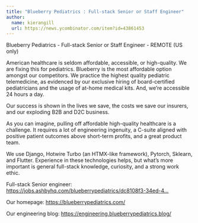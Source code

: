 ```yaml
---
title: "Blueberry Pediatrics : Full-stack Senior or Staff Engineer"
author:
  name: kierangill
  url: https://news.ycombinator.com/item?id=43861453
---
```

Blueberry Pediatrics - Full-stack Senior or Staff Engineer - REMOTE (US only)

American healthcare is seldom affordable, accessible, or high-quality. We are fixing this for pediatrics. Blueberry is the most affordable option amongst our competitors. We practice the highest quality pediatric telemedicine, as evidenced by our exclusive hiring of board-certified pediatricians and the usage of at-home medical kits. And, we’re accessible 24 hours a day.

Our success is shown in the lives we save, the costs we save our insurers, and our exploding B2B and D2C business.

As you can imagine, pulling off affordable high-quality healthcare is a challenge. It requires a lot of engineering ingenuity, a C-suite aligned with positive patient outcomes above short-term profits, and a great product team.

We use Django, Hotwire Turbo (an HTMX-like framework), Pytorch, Sklearn, and Flutter. Experience in these technologies helps, but what’s more important is general full-stack knowledge, curiosity, and a strong work ethic.

Full-stack Senior engineer: <a href="https:&#x2F;&#x2F;jobs.ashbyhq.com&#x2F;blueberrypediatrics&#x2F;dc8108f3-34ed-4701-aa5d-6bfa160a643d?utm_source=hn" rel="nofollow">https:&#x2F;&#x2F;jobs.ashbyhq.com&#x2F;blueberrypediatrics&#x2F;dc8108f3-34ed-4...</a>

Our homepage: <a href="https:&#x2F;&#x2F;blueberrypediatrics.com&#x2F;" rel="nofollow">https:&#x2F;&#x2F;blueberrypediatrics.com&#x2F;</a>

Our engineering blog: <a href="https:&#x2F;&#x2F;engineering.blueberrypediatrics.blog&#x2F;" rel="nofollow">https:&#x2F;&#x2F;engineering.blueberrypediatrics.blog&#x2F;</a>
<JobApplication />
